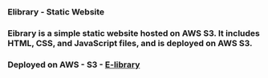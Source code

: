 ### Elibrary - Static Website
### Eibrary is a simple static website hosted on AWS S3. It includes HTML, CSS, and JavaScript files, and is deployed on AWS S3.
### Deployed on AWS - S3 - [E-library](http://my-elibrary-website.s3-website-us-east-1.amazonaws.com )
